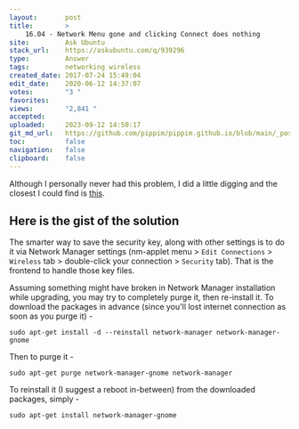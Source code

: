 ```yaml
---
layout:       post
title:        >
    16.04 - Network Menu gone and clicking Connect does nothing
site:         Ask Ubuntu
stack_url:    https://askubuntu.com/q/939296
type:         Answer
tags:         networking wireless
created_date: 2017-07-24 15:49:04
edit_date:    2020-06-12 14:37:07
votes:        "3 "
favorites:    
views:        "2,841 "
accepted:     
uploaded:     2023-09-12 14:50:17
git_md_url:   https://github.com/pippim/pippim.github.io/blob/main/_posts/2017/2017-07-24-16.04-Network-Menu-gone-and-clicking-Connect-does-nothing.md
toc:          false
navigation:   false
clipboard:    false
---
```


Although I personally never had this problem, I did a little digging and the closest I could find is [this][1].

## Here is the gist of the solution

The smarter way to save the security key, along with other settings is to do it via Network Manager settings (nm-applet menu > `Edit Connections` > `Wireless` tab > double-click your connection > `Security` tab). That is the frontend to handle those key files.

Assuming something might have broken in Network Manager installation while upgrading, you may try to completely purge it, then re-install it. To download the packages in advance (since you'll lost internet connection as soon as you purge it) -

``` 
sudo apt-get install -d --reinstall network-manager network-manager-gnome
```

Then to purge it -

``` 
sudo apt-get purge network-manager-gnome network-manager
```

To reinstall it (I suggest a reboot in-between) from the downloaded packages, simply -

``` 
sudo apt-get install network-manager-gnome
```

  [1]: https://ubuntuforums.org/showthread.php?t=2239214


